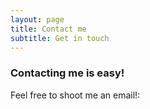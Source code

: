```yaml
---
layout: page
title: Contact me
subtitle: Get in touch
---
```


### Contacting me is easy!

Feel free to shoot me an email!: <!-- {% raw %} --><span id="email-text" ></span> <!-- {% endraw %} -->

<!-- {% raw %} -->
<script>document.getElementById("email-text").innerHTML = atob("ZWQuYW5kcmV3OTVAZ21haWwuY29t")</script>
<!-- {% endraw %} -->
